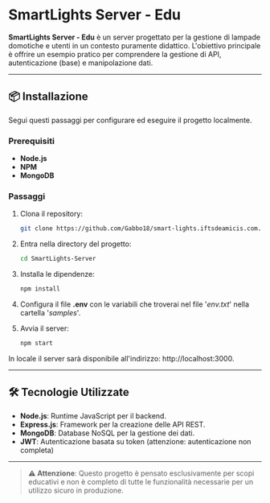 # SmartLights Server - Edu

**SmartLights Server - Edu** è un server progettato per la gestione di lampade domotiche e utenti in un contesto puramente didattico. L'obiettivo principale è offrire un esempio pratico per comprendere la gestione di API, autenticazione (base) e manipolazione dati.

---

## 📦 Installazione

Segui questi passaggi per configurare ed eseguire il progetto localmente.

### Prerequisiti

- **Node.js**
- **NPM**
- **MongoDB**

### Passaggi

1. Clona il repository:

   ```bash
   git clone https://github.com/Gabbo18/smart-lights.iftsdeamicis.com.git
   ```

2. Entra nella directory del progetto:

   ```bash
   cd SmartLights-Server
   ```

3. Installa le dipendenze:

   ```bash
   npm install
   ```

4. Configura il file **.env** con le variabili che troverai nel file '_env.txt_' nella cartella '_samples_'.

5. Avvia il server:
   ```bash
   npm start
   ```

In locale il server sarà disponibile all'indirizzo: http://localhost:3000.

---

## 🛠️ Tecnologie Utilizzate

- **Node.js**: Runtime JavaScript per il backend.
- **Express.js**: Framework per la creazione delle API REST.
- **MongoDB**: Database NoSQL per la gestione dei dati.
- **JWT**: Autenticazione basata su token (attenzione: autenticazione non completa)

---

> **⚠️ Attenzione**: Questo progetto è pensato esclusivamente per scopi educativi e non è completo di tutte le funzionalità necessarie per un utilizzo sicuro in produzione.

